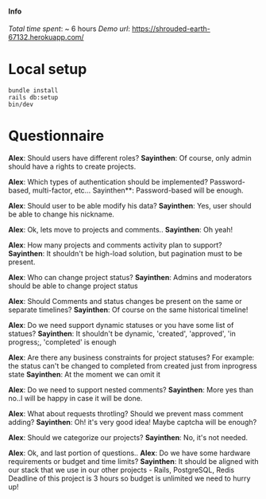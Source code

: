 #### Info
*Total time spent*: ~ 6 hours
*Demo url*: https://shrouded-earth-67132.herokuapp.com/
# Local setup
```
bundle install
rails db:setup
bin/dev
```
# Questionnaire
**Alex**: Should users have different roles?
**Sayinthen**: Of course, only admin should have a rights to create projects.

**Alex**: Which types of authentication should be implemented? Password-based, multi-factor, etc…
Sayinthen**: Password-based will be enough.

**Alex**: Should user to be able modify his data?
**Sayinthen**: Yes, user should be able to change his nickname.

**Alex**: Ok, lets move to projects and comments..
**Sayinthen**: Oh yeah!

**Alex**: How many projects and comments activity plan to support?
**Sayinthen**: It shouldn't be high-load solution, but pagination must to be present.

**Alex**: Who can change project status?
**Sayinthen**: Admins and moderators should be able to change project status

**Alex**: Should Comments and status changes be present on the same or separate timelines?
**Sayinthen**: Of course on the same historical timeline!

**Alex**: Do we need support dynamic statuses or you have some list of statues?
**Sayinthen**: It shouldn't be dynamic, 'created', 'approved', 'in progress;, 'completed' is enough

**Alex**: Are there any business constraints for project statuses? For example: the status can't be changed to completed from created just from inprogress state
**Sayinthen**: At the moment we can omit it

**Alex**: Do we need to support nested comments?
**Sayinthen**: More yes than no..I will be happy in case it will be done.

**Alex**: What about requests throtling? Should we prevent mass comment adding?
**Sayinthen**: Oh! it's very good idea! Maybe captcha will be enough?

**Alex**: Should we categorize our projects?
**Sayinthen**: No, it's not needed.

**Alex**: Ok, and last portion of questions..
**Alex**: Do we have some hardware requirements or budget and time limits?
**Sayinthen**: It should be aligned with our stack that we use in our other projects - Rails, PostgreSQL, Redis
Deadline of this project is 3 hours so budget is unlimited we need to hurry up!
